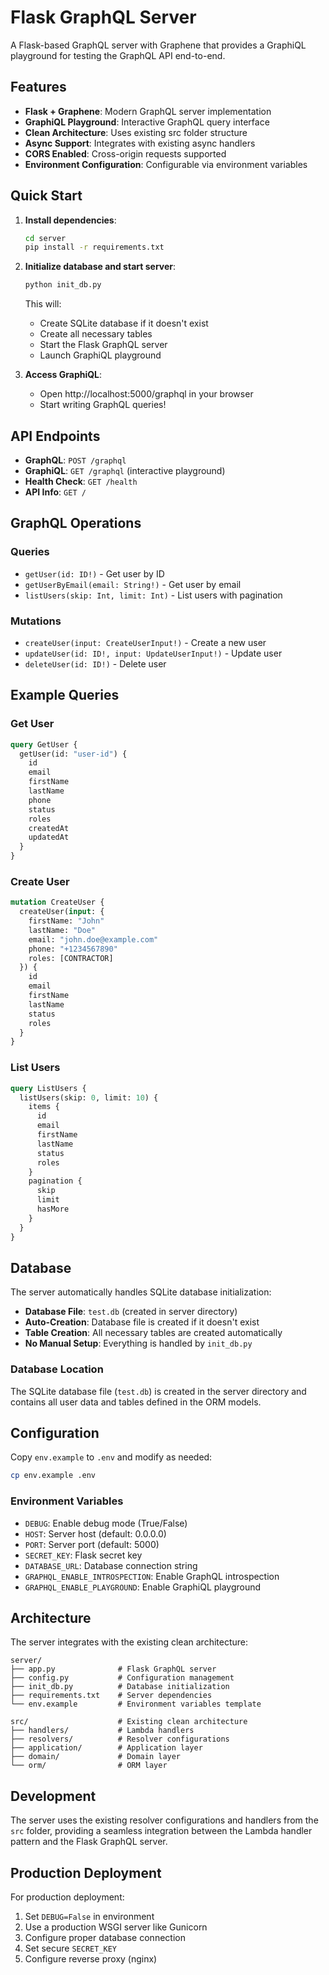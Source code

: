 # Flask GraphQL Server

A Flask-based GraphQL server with Graphene that provides a GraphiQL playground for testing the GraphQL API end-to-end.

## Features

- **Flask + Graphene**: Modern GraphQL server implementation
- **GraphiQL Playground**: Interactive GraphQL query interface
- **Clean Architecture**: Uses existing src folder structure
- **Async Support**: Integrates with existing async handlers
- **CORS Enabled**: Cross-origin requests supported
- **Environment Configuration**: Configurable via environment variables

## Quick Start

1. **Install dependencies**:
   ```bash
   cd server
   pip install -r requirements.txt
   ```

2. **Initialize database and start server**:
   ```bash
   python init_db.py
   ```

   This will:
   - Create SQLite database if it doesn't exist
   - Create all necessary tables
   - Start the Flask GraphQL server
   - Launch GraphiQL playground

3. **Access GraphiQL**:
   - Open http://localhost:5000/graphql in your browser
   - Start writing GraphQL queries!

## API Endpoints

- **GraphQL**: `POST /graphql`
- **GraphiQL**: `GET /graphql` (interactive playground)
- **Health Check**: `GET /health`
- **API Info**: `GET /`

## GraphQL Operations

### Queries
- `getUser(id: ID!)` - Get user by ID
- `getUserByEmail(email: String!)` - Get user by email
- `listUsers(skip: Int, limit: Int)` - List users with pagination

### Mutations
- `createUser(input: CreateUserInput!)` - Create a new user
- `updateUser(id: ID!, input: UpdateUserInput!)` - Update user
- `deleteUser(id: ID!)` - Delete user

## Example Queries

### Get User
```graphql
query GetUser {
  getUser(id: "user-id") {
    id
    email
    firstName
    lastName
    phone
    status
    roles
    createdAt
    updatedAt
  }
}
```

### Create User
```graphql
mutation CreateUser {
  createUser(input: {
    firstName: "John"
    lastName: "Doe"
    email: "john.doe@example.com"
    phone: "+1234567890"
    roles: [CONTRACTOR]
  }) {
    id
    email
    firstName
    lastName
    status
    roles
  }
}
```

### List Users
```graphql
query ListUsers {
  listUsers(skip: 0, limit: 10) {
    items {
      id
      email
      firstName
      lastName
      status
      roles
    }
    pagination {
      skip
      limit
      hasMore
    }
  }
}
```

## Database

The server automatically handles SQLite database initialization:

- **Database File**: `test.db` (created in server directory)
- **Auto-Creation**: Database file is created if it doesn't exist
- **Table Creation**: All necessary tables are created automatically
- **No Manual Setup**: Everything is handled by `init_db.py`

### Database Location
The SQLite database file (`test.db`) is created in the server directory and contains all user data and tables defined in the ORM models.

## Configuration

Copy `env.example` to `.env` and modify as needed:

```bash
cp env.example .env
```

### Environment Variables

- `DEBUG`: Enable debug mode (True/False)
- `HOST`: Server host (default: 0.0.0.0)
- `PORT`: Server port (default: 5000)
- `SECRET_KEY`: Flask secret key
- `DATABASE_URL`: Database connection string
- `GRAPHQL_ENABLE_INTROSPECTION`: Enable GraphQL introspection
- `GRAPHQL_ENABLE_PLAYGROUND`: Enable GraphiQL playground

## Architecture

The server integrates with the existing clean architecture:

```
server/
├── app.py              # Flask GraphQL server
├── config.py           # Configuration management
├── init_db.py          # Database initialization
├── requirements.txt    # Server dependencies
└── env.example         # Environment variables template

src/                    # Existing clean architecture
├── handlers/           # Lambda handlers
├── resolvers/          # Resolver configurations
├── application/        # Application layer
├── domain/             # Domain layer
└── orm/                # ORM layer
```

## Development

The server uses the existing resolver configurations and handlers from the `src` folder, providing a seamless integration between the Lambda handler pattern and the Flask GraphQL server.

## Production Deployment

For production deployment:

1. Set `DEBUG=False` in environment
2. Use a production WSGI server like Gunicorn
3. Configure proper database connection
4. Set secure `SECRET_KEY`
5. Configure reverse proxy (nginx)
